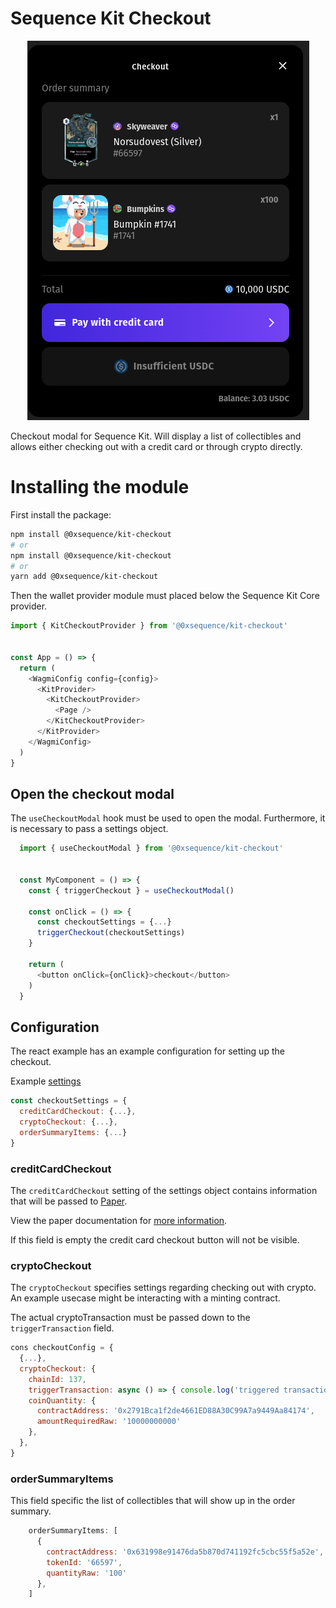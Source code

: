 Sequence Kit Checkout
==========================

<div align="center">
  <img src="../../public/docs/checkout-modal.png">
</div>

Checkout modal for Sequence Kit.
Will display a list of collectibles and allows either checking out with a credit card or through crypto directly.

# Installing the module
First install the package:

```bash
npm install @0xsequence/kit-checkout
# or
npm install @0xsequence/kit-checkout
# or
yarn add @0xsequence/kit-checkout
```

Then the wallet provider module must placed below the Sequence Kit Core provider.

```js
import { KitCheckoutProvider } from '@0xsequence/kit-checkout'


const App = () => {
  return (
    <WagmiConfig config={config}>
      <KitProvider>
        <KitCheckoutProvider>
          <Page />
        </KitCheckoutProvider>
      </KitProvider>
    </WagmiConfig>
  )
}
```


## Open the checkout modal
The `useCheckoutModal` hook must be used to open the modal.
Furthermore, it is necessary to pass a settings object.

```js
  import { useCheckoutModal } from '@0xsequence/kit-checkout'


  const MyComponent = () => {
    const { triggerCheckout } = useCheckoutModal()
  
    const onClick = () => {
      const checkoutSettings = {...}
      triggerCheckout(checkoutSettings)
    }

    return (
      <button onClick={onClick}>checkout</button>
    )
  }

```


## Configuration
The react example has an example configuration for setting up the checkout.

Example [settings](../../examples/react/src/utils/settings.ts)

```js
const checkoutSettings = {
  creditCardCheckout: {...},
  cryptoCheckout: {...},
  orderSummaryItems: {...}
}
```

### creditCardCheckout
The `creditCardCheckout` setting of the settings object contains information that will be passed to [Paper](https://getpaper.xyz/).

View the paper documentation for [more information](https://docs.withpaper.com/reference/create-checkout-elements-client-secret).

If this field is empty the credit card checkout button will not be visible.

### cryptoCheckout
The `cryptoCheckout` specifies settings regarding checking out with crypto.
An example usecase might be interacting with a minting contract.

The actual cryptoTransaction must be passed down to the `triggerTransaction` field.

```js
cons checkoutConfig = {
  {...},
  cryptoCheckout: {
    chainId: 137,
    triggerTransaction: async () => { console.log('triggered transaction') },
    coinQuantity: {
      contractAddress: '0x2791Bca1f2de4661ED88A30C99A7a9449Aa84174',
      amountRequiredRaw: '10000000000'
    },
  },
}
```

### orderSummaryItems
This field specific the list of collectibles that will show up in the order summary.

```js
    orderSummaryItems: [
      {
        contractAddress: '0x631998e91476da5b870d741192fc5cbc55f5a52e',
        tokenId: '66597',
        quantityRaw: '100'
      },
    ]
```